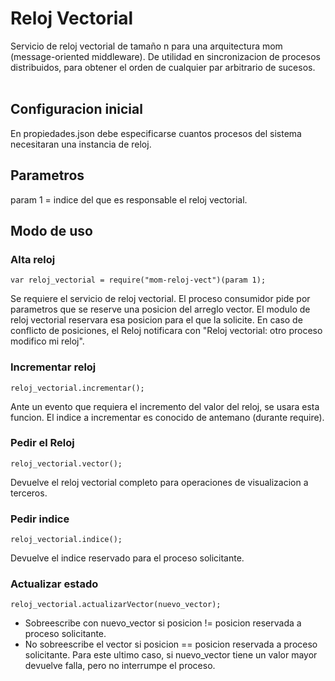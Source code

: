 # Reloj Vectorial
Servicio de reloj vectorial de tamaño n para una arquitectura mom (message-oriented middleware).
De utilidad en sincronizacion de procesos distribuidos, para obtener el orden de cualquier par arbitrario de sucesos.<br/><br/>

## Configuracion inicial
En propiedades.json debe especificarse cuantos procesos del sistema necesitaran una instancia de reloj.<br/>

## Parametros
param 1 = indice del que es responsable el reloj vectorial.<br/>

## Modo de uso

### Alta reloj
```
var reloj_vectorial = require("mom-reloj-vect")(param 1);
```
Se requiere el servicio de reloj vectorial.
El proceso consumidor pide por parametros que se reserve una posicion del arreglo vector. El modulo de reloj vectorial reservara esa posicion para el que la solicite.
En caso de conflicto de posiciones, el Reloj notificara con "Reloj vectorial: otro proceso modifico mi reloj".

### Incrementar reloj
```
reloj_vectorial.incrementar();
```

Ante un evento que requiera el incremento del valor del reloj, se usara esta funcion. El indice a incrementar es conocido de antemano (durante require).

### Pedir el Reloj
```
reloj_vectorial.vector();
```
Devuelve el reloj vectorial completo para operaciones de visualizacion a terceros.

### Pedir indice
```
reloj_vectorial.indice();
```

Devuelve el indice reservado para el proceso solicitante.

### Actualizar estado
```
reloj_vectorial.actualizarVector(nuevo_vector);
```

* Sobreescribe con nuevo_vector si posicion != posicion reservada a proceso solicitante.
* No sobreescribe el vector si posicion == posicion reservada a proceso solicitante.
Para este ultimo caso, si nuevo_vector tiene un valor mayor devuelve falla, pero no interrumpe el proceso.
